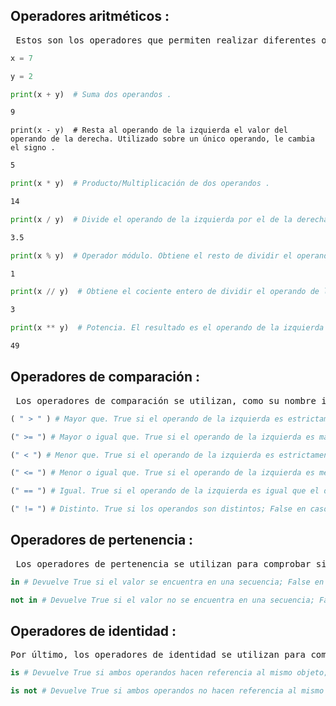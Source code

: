 ## Operadores aritméticos :
<pre> Estos son los operadores que permiten realizar diferentes operaciones aritméticas .
</pre>

``` python
x = 7

y = 2
```
``` python
print(x + y)  # Suma dos operandos .
```
``` bash
9
```
``` pytohn
print(x - y)  # Resta al operando de la izquierda el valor del operando de la derecha. Utilizado sobre un único operando, le cambia el signo .
```
``` bash
5
```
``` python
print(x * y)  # Producto/Multiplicación de dos operandos .
```
``` bash
14
```
``` python
print(x / y)  # Divide el operando de la izquierda por el de la derecha (el resultado siempre es un float) .
```
``` bash
3.5
```
``` python
print(x % y)  # Operador módulo. Obtiene el resto de dividir el operando de la izquierda por el de la derecha .
```
``` bash
1
```
``` python
print(x // y)  # Obtiene el cociente entero de dividir el operando de la izquierda por el de la derecha .
```
``` bash
3
```
``` python
print(x ** y)  # Potencia. El resultado es el operando de la izquierda elevado a la potencia del operando de la derecha .
```
``` bash
49
```

## Operadores de comparación :

<pre> Los operadores de comparación se utilizan, como su nombre indica, para comparar dos o más valores. El resultado de estos operadores siempre es True o False . 
</pre>
``` python
( " > " ) # Mayor que. True si el operando de la izquierda es estrictamente mayor que el de la derecha; False en caso contrario .

(" >= ") # Mayor o igual que. True si el operando de la izquierda es mayor o igual que el de la derecha; False en caso contrario .

(" < ") # Menor que. True si el operando de la izquierda es estrictamente menor que el de la derecha; False en caso contrario .

(" <= ") # Menor o igual que. True si el operando de la izquierda es menor o igual que el de la derecha; False en caso contrario .

(" == ") # Igual. True si el operando de la izquierda es igual que el de la derecha; False en caso contrario .

(" != ") # Distinto. True si los operandos son distintos; False en caso contrario .

```

## Operadores de pertenencia :

<pre> Los operadores de pertenencia se utilizan para comprobar si un valor o variable se encuentran en una secuencia (list, tuple, dict, set o str). </pre>

``` python
in # Devuelve True si el valor se encuentra en una secuencia; False en caso contrario .

not in # Devuelve True si el valor no se encuentra en una secuencia; False en caso contrario .
```
## Operadores de identidad :

<pre>Por último, los operadores de identidad se utilizan para comprobar si dos variables son, o no, el mismo objeto .
</pre>
``` python
is # Devuelve True si ambos operandos hacen referencia al mismo objeto; False en caso contrario 

is not # Devuelve True si ambos operandos no hacen referencia al mismo objeto; False en caso contrario .

```